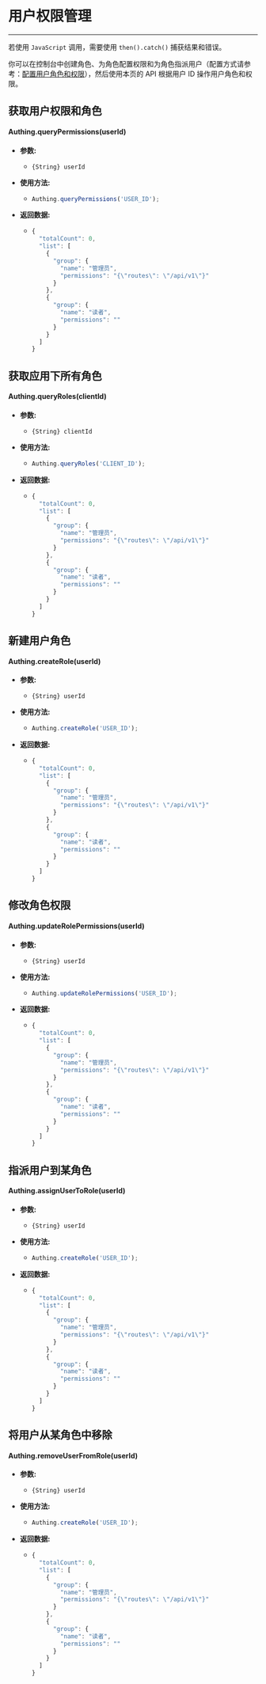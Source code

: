 # 用户权限管理

----------

若使用 ```JavaScript``` 调用，需要使用 ```then().catch()``` 捕获结果和错误。

你可以在控制台中创建角色、为角色配置权限和为角色指派用户（配置方式请参考：[配置用户角色和权限](/quick_start/user_role.md)），然后使用本页的 API 根据用户 ID 操作用户角色和权限。

## 获取用户权限和角色

#### Authing.queryPermissions(userId)

- **参数:**

  - ```{String} userId```

- **使用方法:**

  - ``` javascript
	Authing.queryPermissions('USER_ID');
  	```

- **返回数据:**

  - ``` javascript
    {
      "totalCount": 0,
      "list": [
        {
          "group": {
            "name": "管理员",
            "permissions": "{\"routes\": \"/api/v1\"}"
          }
        },
        {
          "group": {
            "name": "读者",
            "permissions": ""
          }
        }
      ]
    }
    ```

## 获取应用下所有角色

#### Authing.queryRoles(clientId)

- **参数:**

  - ```{String} clientId```

- **使用方法:**

  - ``` javascript
	Authing.queryRoles('CLIENT_ID');
  	```

- **返回数据:**

  - ``` javascript
    {
      "totalCount": 0,
      "list": [
        {
          "group": {
            "name": "管理员",
            "permissions": "{\"routes\": \"/api/v1\"}"
          }
        },
        {
          "group": {
            "name": "读者",
            "permissions": ""
          }
        }
      ]
    }
    ```

## 新建用户角色

#### Authing.createRole(userId)

- **参数:**

  - ```{String} userId```

- **使用方法:**

  - ``` javascript
	Authing.createRole('USER_ID');
  	```

- **返回数据:**

  - ``` javascript
    {
      "totalCount": 0,
      "list": [
        {
          "group": {
            "name": "管理员",
            "permissions": "{\"routes\": \"/api/v1\"}"
          }
        },
        {
          "group": {
            "name": "读者",
            "permissions": ""
          }
        }
      ]
    }
    ```

## 修改角色权限

#### Authing.updateRolePermissions(userId)

- **参数:**

  - ```{String} userId```

- **使用方法:**

  - ``` javascript
	Authing.updateRolePermissions('USER_ID');
  	```

- **返回数据:**

  - ``` javascript
    {
      "totalCount": 0,
      "list": [
        {
          "group": {
            "name": "管理员",
            "permissions": "{\"routes\": \"/api/v1\"}"
          }
        },
        {
          "group": {
            "name": "读者",
            "permissions": ""
          }
        }
      ]
    }
    ```

## 指派用户到某角色

#### Authing.assignUserToRole(userId)

- **参数:**

  - ```{String} userId```

- **使用方法:**

  - ``` javascript
	Authing.createRole('USER_ID');
  	```

- **返回数据:**

  - ``` javascript
    {
      "totalCount": 0,
      "list": [
        {
          "group": {
            "name": "管理员",
            "permissions": "{\"routes\": \"/api/v1\"}"
          }
        },
        {
          "group": {
            "name": "读者",
            "permissions": ""
          }
        }
      ]
    }
    ```

## 将用户从某角色中移除

#### Authing.removeUserFromRole(userId)

- **参数:**

  - ```{String} userId```

- **使用方法:**

  - ``` javascript
	Authing.createRole('USER_ID');
  	```

- **返回数据:**

  - ``` javascript
    {
      "totalCount": 0,
      "list": [
        {
          "group": {
            "name": "管理员",
            "permissions": "{\"routes\": \"/api/v1\"}"
          }
        },
        {
          "group": {
            "name": "读者",
            "permissions": ""
          }
        }
      ]
    }
    ```